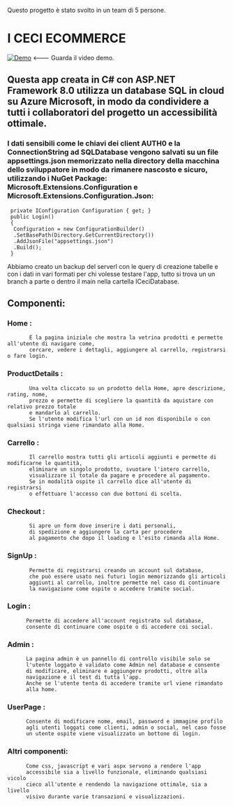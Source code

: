 Questo progetto è stato svolto in un team di 5 persone.
# I CECI ECOMMERCE

[![Demo](https://img.youtube.com/vi/ti_g2uBRbHw/0.jpg)](https://youtu.be/ti_g2uBRbHw) <--- Guarda il video demo. 


## Questa app creata in C# con ASP.NET Framework 8.0 utilizza un database SQL in cloud su Azure Microsoft, in modo da condividere a tutti i collaboratori del progetto un accessibilità ottimale.

### I dati sensibili come le chiavi dei client AUTH0 e la ConnectionString ad SQLDatabase vengono salvati su un file appsettings.json memorizzato nella directory della macchina dello sviluppatore in modo da rimanere nascosto e sicuro, utilizzando i NuGet Package: Microsoft.Extensions.Configuration e Microsoft.Extensions.Configuration.Json: 
     private IConfiguration Configuration { get; }
     public Login()
     {
      Configuration = new ConfigurationBuilder()
      .SetBasePath(Directory.GetCurrentDirectory())
      .AddJsonFile("appsettings.json")
      .Build();
     }
  

Abbiamo creato un backup del serverl con le query di creazione tabelle e con i dati in vari formati per chi volesse testare l'app, tutto si trova un un branch a parte o dentro il main nella cartella ICeciDatabase.

## Componenti:
  ### Home :
           È la pagina iniziale che mostra la vetrina prodotti e permette all'utente di navigare come, 
           cercare, vedere i dettagli, aggiungere al carrello, registrarsi o fare login.
  ### ProductDetails :
           Una volta cliccato su un prodotto della Home, apre descrizione, rating, nome, 
           prezzo e permette di scegliere la quantità da aquistare con relativo prezzo totale 
           e mandarlo al carrello.
           Se l'utente modifica l'url con un id non disponibile o con qualsiasi stringa viene rimandato alla Home.
  ### Carrello :
           Il carrello mostra tutti gli articoli aggiunti e permette di modificarne le quantità, 
           eliminare un singolo prodotto, svuotare l'intero carrello, 
           visualizzare il totale da pagare e procedere al pagamento.
           Se in modalità ospite il carrello dice all'utente di registrarsi 
           o effettuare l'accesso con due bottoni di scelta.
  ### Checkout : 
           Si apre un form dove inserire i dati personali, 
           di spedizione e aggiungere la carta per procedere 
           al pagamento che dopo il loading e l'esito rimanda alla Home.
  ### SignUp :
           Permette di registrarsi creando un account sul database, 
           che può essere usato nei futuri login memorizzando gli articoli 
           aggiunti al carrello, inoltre permette nel caso di continuare 
           la navigazione come ospite o accedere tramite social.
  ### Login :
          Permette di accedere all'account registrato sul database, 
          consente di continuare come ospite o di accedere coi social.
  ### Admin : 
          La pagina admin è un pannello di controllo visibile solo se 
          l'utente loggato è validato come Admin nel database e consente 
          di modificare, eliminare e aggiungere prodotti, oltre alla 
          navigazione e il test di tutta l'app.
          Anche se l'utente tenta di accedere tramite url viene rimandato 
          alla home.
  ### UserPage : 
          Consente di modificare nome, email, password e immagine profilo 
          agli utenti loggati come clienti, admin o social, nel caso fosse 
          un utente ospite viene visualizzato un bottone di login.
  ### Altri componenti:
          Come css, javascript e vari aspx servono a rendere l'app
          accessibile sia a livello funzionale, eliminando qualsiasi vicolo 
          cieco all'utente e rendendo la navigazione ottimale, sia a livello 
          visivo durante varie transazioni e visualizzazioni.
          
           
